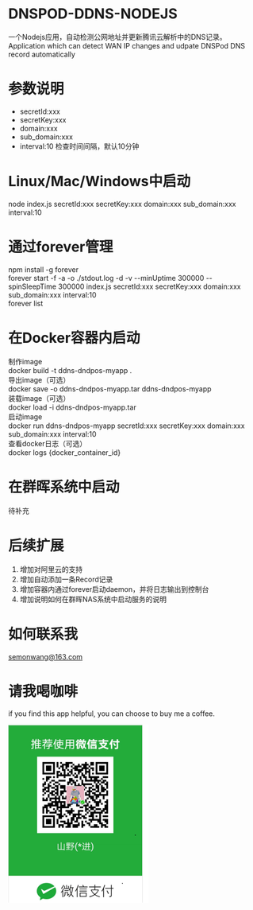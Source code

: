 # DNSPOD-DDNS-NODEJS
一个Nodejs应用，自动检测公网地址并更新腾讯云解析中的DNS记录。  
Application which can detect WAN IP changes and udpate DNSPod DNS record automatically  

# 参数说明
* secretId:xxx  
* secretKey:xxx  
* domain:xxx  
* sub_domain:xxx   
* interval:10 检查时间间隔，默认10分钟  

# Linux/Mac/Windows中启动
node index.js secretId:xxx secretKey:xxx domain:xxx sub_domain:xxx interval:10  

# 通过forever管理  
npm install -g forever  
forever start -f -a -o ./stdout.log -d -v --minUptime 300000 --spinSleepTime 300000 index.js secretId:xxx secretKey:xxx domain:xxx sub_domain:xxx interval:10  
forever list

# 在Docker容器内启动  
制作image  
docker build -t ddns-dndpos-myapp .  
导出image（可选）  
docker save -o ddns-dndpos-myapp.tar ddns-dndpos-myapp  
装载image（可选）  
docker load -i ddns-dndpos-myapp.tar  
启动image   
docker run ddns-dndpos-myapp secretId:xxx secretKey:xxx domain:xxx sub_domain:xxx interval:10  
查看docker日志（可选）   
docker logs {docker_container_id}  

# 在群晖系统中启动  
待补充  

# 后续扩展  
1. 增加对阿里云的支持  
2. 增加自动添加一条Record记录  
3. 增加容器内通过forever启动daemon，并将日志输出到控制台  
4. 增加说明如何在群晖NAS系统中启动服务的说明 

# 如何联系我  
semonwang@163.com  

# 请我喝咖啡
if you find this app helpful, you can choose to buy me a coffee.  

![wechat_rec](https://github.com/semonw/dnspod-ddns-nodejs/raw/master/wechat_mini.png)  